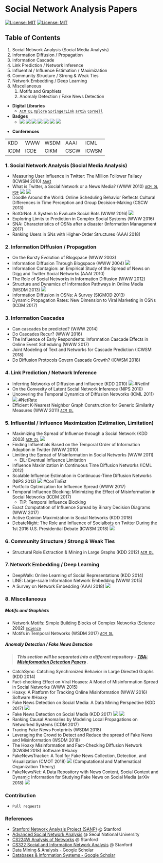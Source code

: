 # Social Network Analysis Papers

[![License: MIT](https://img.shields.io/badge/License-MIT-yellow.svg)](https://github.com/jihochoi) [![License: MIT](https://img.shields.io/badge/SNU-SCONE-red.svg)](https://github.com/jihochoi)
<!-- [![License: MIT](https://img.shields.io/badge/Contribution-Welcomed-blue.svg)](https://github.com/jihochoi) -->

## Table of Contents
1. Social Network Analysis (Social Media Analysis)
2. Information Diffusion / Propagation
3. Information Cascade
4. Link Prediction / Network Inference
5. Influential / Influence Estimation / Maximization
6. Community Structure / Strong & Weak Ties
7. Network Embedding / Deep Learning
8. Miscellaneous
    1. Motifs and Graphlets
    2. Anomaly Detection / Fake News Detection

<!-- 6. Anomaly Detection / Fake News Detection -->


<!--
Small World Phenomenon & Random Graph
Signed Network
Link Analysis & Web Search
Clustering / Community Detection
Info. Diffusion & Cascading
Influence Maximization
Power Law & Preferential Attachment  
Link Prediction
 -->

<!--
![](./assets/pub_ranking_info_sys.png)
![](./assets/pub_ranking_data_mining.png)
-->


- **Digital Libraries**
    - [```ACM DL```]() [```Xplore```]() [```SpringerLink```]() [```arXiv```]() [```Cornell```]()
- **Badges**
    - [![](https://img.shields.io/badge/%20-Classic-red.svg)](https://github.com/jihochoi) [![](https://img.shields.io/badge/%20-Dataset-blue.svg)](https://github.com/jihochoi) [![](https://img.shields.io/badge/%20-Code-yellow.svg)](https://github.com/jihochoi) [![](https://img.shields.io/badge/%20-Algorithm-purple.svg)](https://github.com/jihochoi) [![](https://img.shields.io/badge/%20-Software-purple.svg)](https://github.com/jihochoi) [![](https://img.shields.io/badge/%20-Link-green.svg)](https://github.com/jihochoi) [![](https://img.shields.io/badge/%20-Survey-red.svg)](https://github.com/jihochoi)

<!-- [![](https://img.shields.io/badge/%20-ACM DL-green.svg)](https://github.com/jihochoi)
[![](https://img.shields.io/badge/%20-Xplore-green.svg)](https://github.com/jihochoi)
[![](https://img.shields.io/badge/WWW-2018-green.svg)](https://github.com/jihochoi) -->

- **Conferences**

|      |      |      |      |       |
| ---- | ---- | ---- | ---- |-------|
| KDD  | WWW  | WSDM | AAAI | ICML  |
| ICDM | ICDE | CIKM | CSCW | ICWSM |


### 1. Social Network Analysis (Social Media Analysis)
- Measuring User Influence in Twitter: The Million Follower Fallacy (ICWSM 2010) [```AAAI```](https://www.aaai.org/ocs/index.php/ICWSM/ICWSM10/index)
- What is Twitter, a Social Network or a News Media? (WWW 2010) [```ACM DL```](https://dl.acm.org/citation.cfm?id=1772751) [```PDF```](https://an.kaist.ac.kr/~haewoon/papers/2010-www-twitter.pdf) [![](https://img.shields.io/badge/%20-Classic-red.svg)](https://github.com/jihochoi) [![](https://img.shields.io/badge/%20-Dataset-blue.svg)](https://github.com/jihochoi)
- Doodle Around the World: Online Scheduling Behavior Reflects Cultural Differences in Time Perception and Group Decision-Making (CSCW 2013)
- BotOrNot: A System to Evaluate Social Bots (WWW 2016) [![](https://img.shields.io/badge/%20-Software-purple.svg)](https://github.com/jihochoi)
- Exploring Limits to Prediction in Complex Social Systems (WWW 2016)
- SNA: Characteristics of OSNs after a disaster (Information Management 2017)
- Ranking Users in SNs with Higher-Order Structures (AAAI 2018)


### 2. Information Diffusion / Propagation
- On the Bursty Evolution of Blogspace (WWW 2003)
- Information Diffusion Through Blogspace (WWW 2004) [![](https://img.shields.io/badge/%20-Classic-red.svg)](https://github.com/jihochoi)
- Information Contagion: an Empirical Study of the Spread of News on Digg and Twitter Social Networks (AAAI 2010)
- The Role of Social Networks in Information Diffusion (WWW 2012)
- Structure and Dynamics of Information Pathways in Online Media (WSDM 2013) [![](https://img.shields.io/badge/%20-Algorithm-purple.svg)](https://github.com/jihochoi)
- Information Diffusion in OSNs: A Survey (SIGMOD 2013)
- Dynamic Propagation Rates: New Dimension to Viral Marketing in OSNs (ICDM 2017)


### 3. Information Cascades
- Can cascades be predicted? (WWW 2014)
- Do Cascades Recur? (WWW 2016)
- The Influence of Early Respondents: Information Cascade Effects in Online Event Scheduling (WWW 2017)
- Joint Modeling of Text and Networks for Cascade Prediction (ICWSM 2018)
- Do Diffusion Protocols Govern Cascade Growth? (ICWSM 2018)


### 4. Link Prediction / Network Inference
- Inferring Networks of Diffusion and Influence (KDD 2010) [![](https://img.shields.io/badge/%20-Algorithm-purple.svg)](https://github.com/jihochoi) #NetInf
- On the Convexity of Latent Social Network Inference (NIPS 2010)
- Uncovering the Temporal Dynamics of Diffusion Networks (ICML 2011) [![](https://img.shields.io/badge/%20-Algorithm-purple.svg)](https://github.com/jihochoi) #NetRate
- Efficient K-Nearest Neighbor Graph Construction for Generic Similarity Measures (WWW 2011) [```ACM DL```](https://dl.acm.org/citation.cfm?id=1963487)


### 5. Influential / Influence Maximization (Estimation, Limitation)
- Maximizing the Spread of Influence through a Social Network (KDD 2003) [```ACM DL```](https://dl.acm.org/citation.cfm?id=956769) [![](https://img.shields.io/badge/%20-Classic-red.svg)](https://github.com/jihochoi)
- Finding Influentials Based on the Temporal Order of Information Adoption in Twitter (WWW 2010)
- Limiting the Spread of Misinformation in Social Networks (WWW 2011)
    - EIL: Eventual Influence Limitation
- Influence Maximization in Continuous Time Diffusion Networks (ICML 2012)
- Scalable Influence Estimation in Continuous-Time Diffusion Networks (NIPS 2013) [![](https://img.shields.io/badge/%20-Algorithm-purple.svg)](https://github.com/jihochoi) #ConTinEst
- Portfolio Optimization for Influence Spread (WWW 2017)
- Temporal Influence Blocking: Minimizing the Effect of Misinformation in Social Networks (ICDM 2017)
    - TIP: Temporal Influence Blocking
- Exact Computation of Influence Spread by Binary Decision Diagrams (WWW 2017)
- Active Opinion Maximization in Social Networks (KDD 2018)
- DebateNight: The Role and Influence of Socialbots on Twitter During the 1st 2016 U.S. Presidential Debate (ICWSM 2018) [![](https://img.shields.io/badge/DebateNight-Dataset-blue.svg)](https://github.com/jihochoi)


### 6. Community Structure / Strong & Weak Ties
- Structural Role Extraction & Mining in Large Graphs (KDD 2012) [```ACM DL```](https://dl.acm.org/citation.cfm?id=2339723)


### 7. Network Embedding / Deep Learning
- DeepWalk: Online Learning of Social Representations (KDD 2014)
- LINE: Large-scale Information Network Embedding (WWW 2015)
- A Survey on Network Embedding (AAAI 2018) [![](https://img.shields.io/badge/%20-Survey-red.svg)](https://github.com/jihochoi)


### 8. Miscellaneous

##### Motifs and Graphlets
- Network Motifs: Simple Building Blocks of Complex Networks (Science 2002) [```Science```](http://science.sciencemag.org/content/298/5594/824)
- Motifs in Temporal Networks (WSDM 2017) [```ACM DL```](https://dl.acm.org/citation.cfm?id=3018731)

##### Anomaly Detection / Fake News Detection

> ***This section will be separated into a different repository - [TBA: Misinformation Detection Papers](https://github.com/jihochoi)***
> .

- CatchSync: Catching Synchronized Behavior in Large Directed Graphs (KDD 2014)
- Fact-checking Effect on Viral Hoaxes: A Model of Misinformation Spread in Social Networks (WWW 2015)
- Hoaxy: A Platform for Tracking Online Misinformation (WWW 2016) Software #Hoaxy
- Fake News Detection on Social Media: A Data Mining Perspective (KDD 2017) [![](https://img.shields.io/badge/FakeNewsNet-Dataset-blue.svg)](https://github.com/jihochoi)
- Fake News Detection on Social Media (KDD 2017) [![](https://img.shields.io/badge/%20-Survey-red.svg)](https://github.com/jihochoi) [![](https://img.shields.io/badge/%20-Dataset-blue.svg)](https://github.com/jihochoi)
- Ranking Causal Anomalies by Modeling Local Propagations on Networked Systems (ICDM 2017)
- Tracing Fake News Footprints (WSDM 2018)
- Leveraging the Crowd to Detect and Reduce the spread of Fake News and Misinformation (WSDM 2018)
- The Hoaxy Misinformation and Fact-Checking Diffusion Network (ICWSM 2018) Software #Hoaxy
- FakeNewsTracker: A Tool for Fake News Collection, Detection, and Visualization (CMOT 2018) [![](https://img.shields.io/badge/FakeNewsNet-Dataset-blue.svg)](https://github.com/jihochoi)
(Computational and Mathematical Organization Theory)
- FakeNewsNet: A Data Repository with News Content, Social Context and Dynamic Information for Studying Fake News on Social Media (arXiv 2018) [![](https://img.shields.io/badge/FakeNewsNet-Dataset-blue.svg)](https://github.com/jihochoi)



### Contribution
- `Pull requests`

### References
- [Stanford Network Analysis Project (SANP)](http://snap.stanford.edu/) @ Stanford
- [Advanced Social Network Analysis](http://incpaper.snu.ac.kr/index.php/Sna2018spring) @ Seoul National University
- [CS224W Analysis of Networks](http://web.stanford.edu/class/cs224w/) @ Stanford
- [CS322 Social and Information Network Analysis](http://snap.stanford.edu/na09/) @ Stanford
- [Data Mining & Analysis - Google Scholar](https://scholar.google.es/citations?view_op=top_venues&hl=en&vq=eng_datamininganalysis)
- [Databases & Information Systems - Google Scholar](https://scholar.google.es/citations?view_op=top_venues&hl=en&vq=eng_databasesinformationsystems)
